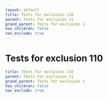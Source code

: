 ```yaml
---
layout: default
title: Tests for exclusion 110
parent: Tests for exclusion 11
grand_parent: Tests for exclusion 1
has_children: false
nav_exclude: true
---
```

# Tests for exclusion 110

```yaml
title: Tests for exclusion 110
parent: Tests for exclusion 11
grand_parent: Tests for exclusion 1
has_children: false
nav_exclude: true
```